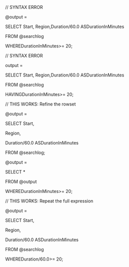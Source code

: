 // SYNTAX ERROR

@output =

 SELECT Start, Region,Duration/60.0 ASDurationInMinutes

 FROM @searchlog

 WHEREDurationInMinutes&gt;= 20;



// SYNTAX ERROR

output =

 SELECT Start, Region,Duration/60.0 ASDurationInMinutes

 FROM @searchlog

HAVINGDurationInMinutes&gt;= 20;







// THIS WORKS: Refine the rowset



@output =

 SELECT Start,

 Region,

Duration/60.0 ASDurationInMinutes

 FROM @searchlog;



@output =

 SELECT \*

 FROM @output

 WHEREDurationInMinutes&gt;= 20;





// THIS WORKS: Repeat the full expression



@output =

 SELECT Start,

 Region,

Duration/60.0 ASDurationInMinutes

 FROM @searchlog

 WHEREDuration/60.0&gt;= 20;









